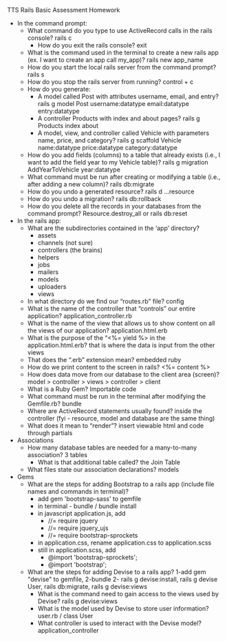 TTS Rails Basic Assessment Homework

- In the command prompt:
    - What command do you type to use ActiveRecord calls in the rails console? rails c
        - How do you exit the rails console?  exit
    - What is the command used in the terminal to create a new rails app (ex. I want to create an app call my_app)? rails new app_name
    - How do you start the local rails server from the command prompt? rails s
    - How do you stop the rails server from running? control + c
    - How do you generate:
        - A model called Post with attributes username, email, and entry? rails g model Post username:datatype email:datatype entry:datatype
        - A controller Products with index and about pages? rails g Products index about
        - A model, view, and controller called Vehicle with parameters name, price, and category? rails g scaffold Vehicle name:datatype price:datatype category:datatype
    - How do you add fields (columns) to a table that already exists (i.e., I want to add the field year to my Vehicle table)? rails g migration AddYearToVehicle year:datatype
    - What command must be run after creating or modifying a table (i.e., after adding a new column)? rails db:migrate
    - How do you undo a generated resource? rails d ...resource
    - How do you undo a migration? rails db:rollback
    - How do you delete all the records in your databases from the command prompt? Resource.destroy_all or rails db:reset
- In the rails app:
    - What are the subdirectories contained in the ‘app’ directory?
        - assets
        - channels (not sure)
        - controllers (the brains)
        - helpers
        - jobs
        - mailers
        - models
        - uploaders
        - views
    - In what directory do we find our “routes.rb” file? config
    - What is the name of the controller that “controls” our entire application? application_controller.rb
    - What is the name of the view that allows us to show content on all the views of our application? application.html.erb
    - What is the purpose of the “<%= yield %> in the application.html.erb? that is where the data is input from the other views
    - That does the “.erb” extension mean? embedded ruby
    - How do we print content to the screen in rails? <%= content %>
    - How does data move from our database to the client area (screen)? model > controller > views > controller > client
    - What is a Ruby Gem? Importable code
    - What command must be run in the terminal after modifying the Gemfile.rb? bundle
    - Where are ActiveRecord statements usually found? inside the controller (fyi - resource, model and database are the same thing)
    - What does it mean to “render”? insert viewable html and code through partials
- Associations
    - How many database tables are needed for a many-to-many association? 3 tables
        - What is that additional table called? the Join Table
    - What files state our association declarations?  models
- Gems
    - What are the steps for adding Bootstrap to a rails app (include file names and commands in terminal)?
        - add gem 'bootstrap-sass' to gemfile
        - in terminal - bundle / bundle install
        - in javascript application.js, add
            - //= require jquery
            - //= require jquery_ujs
            - //= require bootstrap-sprockets
        - in application.css, rename application.css to application.scss
        - still in application.scss, add
            - @import 'bootstrap-sprockets';
            - @import 'bootstrap';
    - What are the steps for adding Devise to a rails app? 1-add gem "devise" to gemfile, 2-bundle 2- rails g devise:install, rails g devise User, rails db:migrate, rails g devise:views
        - What is the command need to gain access to the views used by Devise? rails g devise:views
        - What is the model used by Devise to store user information? user.rb / class User
        - What controller is used to interact with the Devise model? application_controller